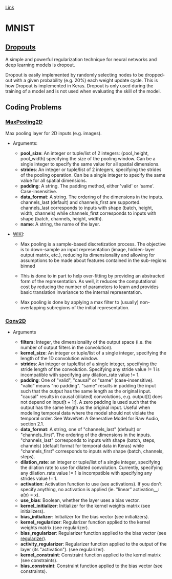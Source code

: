 [Link](https://machinelearningmastery.com/dropout-regularization-deep-learning-models-keras/)

# MNIST

## [Dropouts](http://jmlr.org/papers/volume15/srivastava14a/srivastava14a.pdf)
A simple and powerful regularization technique for neural networks and deep learning models is dropout.

Dropout is easily implemented by randomly selecting nodes to be dropped-out with a given probability (e.g. 20%) each weight update cycle. This is how Dropout is implemented in Keras. Dropout is only used during the training of a model and is not used when evaluating the skill of the model.

## Coding Problems
### [MaxPooling2D](https://www.tensorflow.org/api_docs/python/tf/layers/MaxPooling2D)
Max pooling layer for 2D inputs (e.g. images).

* Arguments:
	* __pool_size__: An integer or tuple/list of 2 integers: (pool_height, pool_width) specifying the size of the pooling window. Can be a single integer to specify the same value for all spatial dimensions.
	* __strides__: An integer or tuple/list of 2 integers, specifying the strides of the pooling operation. Can be a single integer to specify the same value for all spatial dimensions.
	* __padding__: A string. The padding method, either 'valid' or 'same'. Case-insensitive.
	* __data_format__: A string. The ordering of the dimensions in the inputs. channels_last (default) and channels_first are supported. channels_last corresponds to inputs with shape (batch, height, width, channels) while channels_first corresponds to inputs with shape (batch, channels, height, width).
	* __name__: A string, the name of the layer.

* [WIKI](https://computersciencewiki.org/index.php/Max-pooling_/_Pooling):
	* Max pooling is a sample-based discretization process. The objective is to down-sample an input representation (image, hidden-layer output matrix, etc.), reducing its dimensionality and allowing for assumptions to be made about features contained in the sub-regions binned

	* This is done to in part to help over-fitting by providing an abstracted form of the representation. As well, it reduces the computational cost by reducing the number of parameters to learn and provides basic translation invariance to the internal representation.

	* Max pooling is done by applying a max filter to (usually) non-overlapping subregions of the initial representation.

### [Conv2D](https://keras.io/layers/convolutional/)
* Arguments

	* __filters__: Integer, the dimensionality of the output space (i.e. the number of output filters in the convolution).
	* __kernel_size__: An integer or tuple/list of a single integer, specifying the length of the 1D convolution window.
	* __strides__: An integer or tuple/list of a single integer, specifying the stride length of the convolution. Specifying any stride value != 1 is incompatible with specifying any dilation_rate value != 1.
	* __padding__: One of "valid", "causal" or "same" (case-insensitive).  "valid" means "no padding".  "same" results in padding the input such that the output has the same length as the original input.  "causal" results in causal (dilated) convolutions, e.g. output[t] does not depend on input[t + 1:]. A zero padding is used such that the output has the same length as the original input. Useful when modeling temporal data where the model should not violate the temporal order. See WaveNet: A Generative Model for Raw Audio, section 2.1.
	* __data_format__: A string, one of "channels_last" (default) or "channels_first". The ordering of the dimensions in the inputs.  "channels_last" corresponds to inputs with shape  (batch, steps, channels) (default format for temporal data in Keras) while "channels_first" corresponds to inputs with shape (batch, channels, steps).
	* __dilation_rate__: an integer or tuple/list of a single integer, specifying the dilation rate to use for dilated convolution. Currently, specifying any dilation_rate value != 1 is incompatible with specifying any strides value != 1.
	* __activation__: Activation function to use (see activations). If you don't specify anything, no activation is applied (ie. "linear" activation__: a(x) = x).
	* __use_bias__: Boolean, whether the layer uses a bias vector.
	* __kernel_initializer__: Initializer for the kernel weights matrix (see initializers).
	* __bias_initializer__: Initializer for the bias vector (see initializers).
	* __kernel_regularizer__: Regularizer function applied to the kernel weights matrix (see regularizer).
	* __bias_regularizer__: Regularizer function applied to the bias vector (see [regularizer](https://keras.io/regularizers/)).
	* __activity_regularizer__: Regularizer function applied to the output of the layer (its "activation"). (see regularizer).
	* __kernel_constraint__: Constraint function applied to the kernel matrix (see constraints).
	* __bias_constraint__: Constraint function applied to the bias vector (see constraints).
